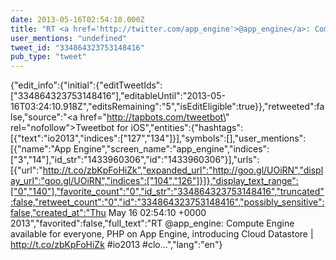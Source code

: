 ```yaml
---
date: 2013-05-16T02:54:10.000Z
title: "RT <a href='http://twitter.com/app_engine'>@app_engine</a>: Compute Engine available for everyone, PHP on App Engine, introducing Cloud Datastore | http://t.co/zbKpFoHiZk #io2013 #clo…″"
user_mentions: "undefined"
tweet_id: "334864323753148416"
pub_type: "tweet"
---
```

{"edit_info":{"initial":{"editTweetIds":["334864323753148416"],"editableUntil":"2013-05-16T03:24:10.918Z","editsRemaining":"5","isEditEligible":true}},"retweeted":false,"source":"<a href=\"http://tapbots.com/tweetbot\" rel=\"nofollow\">Tweetbot for iOS</a>","entities":{"hashtags":[{"text":"io2013","indices":["127","134"]}],"symbols":[],"user_mentions":[{"name":"App Engine","screen_name":"app_engine","indices":["3","14"],"id_str":"1433960306","id":"1433960306"}],"urls":[{"url":"http://t.co/zbKpFoHiZk","expanded_url":"http://goo.gl/UOiRN","display_url":"goo.gl/UOiRN","indices":["104","126"]}]},"display_text_range":["0","140"],"favorite_count":"0","id_str":"334864323753148416","truncated":false,"retweet_count":"0","id":"334864323753148416","possibly_sensitive":false,"created_at":"Thu May 16 02:54:10 +0000 2013","favorited":false,"full_text":"RT @app_engine: Compute Engine available for everyone, PHP on App Engine, introducing Cloud Datastore | http://t.co/zbKpFoHiZk #io2013 #clo…","lang":"en"}
